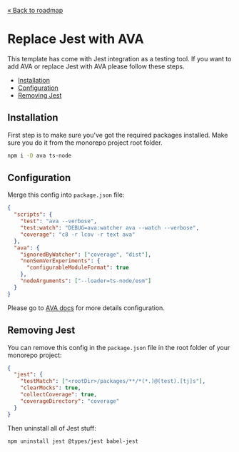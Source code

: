 [&laquo; Back to roadmap](https://github.com/bent10/monorepo-starter#roadmap)

# Replace Jest with AVA

This template has come with Jest integration as a testing tool. If you want to add AVA or replace Jest with AVA please follow these steps.

<!-- START doctoc generated TOC please keep comment here to allow auto update -->
<!-- DON'T EDIT THIS SECTION, INSTEAD RE-RUN doctoc TO UPDATE -->

- [Installation](#installation)
- [Configuration](#configuration)
- [Removing Jest](#removing-jest)

<!-- END doctoc generated TOC please keep comment here to allow auto update -->

## Installation

First step is to make sure you've got the required packages installed. Make sure you do it from the monorepo project root folder.

```bash
npm i -D ava ts-node
```

## Configuration

Merge this config into `package.json` file:

```json
{
  "scripts": {
    "test": "ava --verbose",
    "test:watch": "DEBUG=ava:watcher ava --watch --verbose",
    "coverage": "c8 -r lcov -r text ava"
  },
  "ava": {
    "ignoredByWatcher": ["coverage", "dist"],
    "nonSemVerExperiments": {
      "configurableModuleFormat": true
    },
    "nodeArguments": ["--loader=ts-node/esm"]
  }
}
```

Please go to [AVA docs](https://github.com/avajs/ava/blob/main/docs/06-configuration.md) for more details configuration.

## Removing Jest

You can remove this config in the `package.json` file in the root folder of your monorepo project:

```json
{
  "jest": {
    "testMatch": ["<rootDir>/packages/**/*(*.)@(test).[tj]s"],
    "clearMocks": true,
    "collectCoverage": true,
    "coverageDirectory": "coverage"
  }
}
```

Then uninstall all of Jest stuff:

```bash
npm uninstall jest @types/jest babel-jest
```

